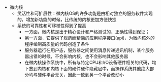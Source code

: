 * 微内核
	* 灵活性和可扩展性：微内核OS的许多功能是由相对独立的服务软件实现的，增加新功能的时候，比传统的内核更加方便快捷
	* 系统的可靠性和可移植性得到了提高
		* 一方面，微内核是出于精心设计和严格测试的，正确性得到保证；
		* 另一方面，它提供了规范而精简的应用程序接口(api)，为微内核外的程序编制高质量的代码创造了条件
		* 服务器运行在用户态，服务器之间使用消息传递通讯机制，某个服务器出错的时候，不会影响内核，也不会影响其他服务器
		* 在微内核操作系统中，所有与特定CPU和I/O设备硬件相关的代码，均下放到内核和内核下面的硬件硬件隐藏层中，而操作系统其他绝大部分均与硬件平台无关，因此一致到另一个平台改动小
